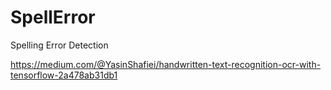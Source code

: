 # SpellError
Spelling Error Detection


https://medium.com/@YasinShafiei/handwritten-text-recognition-ocr-with-tensorflow-2a478ab31db1
